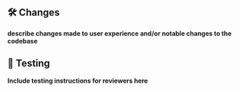 ## 🛠️ Changes

**describe changes made to user experience and/or notable changes to the codebase**

## 🧪 Testing

**Include testing instructions for reviewers here**
